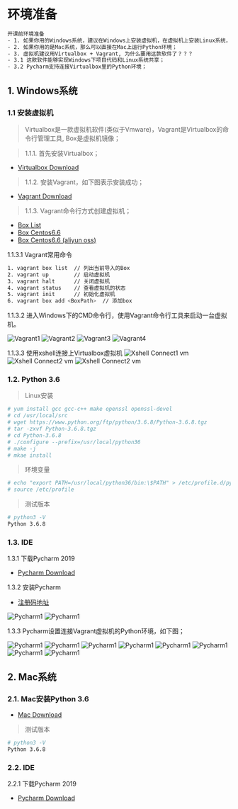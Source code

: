 # 环境准备

```bash
开课前环境准备
- 1. 如果你用的Windows系统，建议在Windows上安装虚拟机，在虚拟机上安装Linux系统，Linux系统上运行Python环境；
- 2. 如果你用的是Mac系统，那么可以直接在Mac上运行Python环境；
- 3. 虚拟机建议用Virtualbox + Vagrant, 为什么要用这款软件了？？？ 
- 3.1 这款软件能够实现Windows下项目代码和Linux系统共享；
- 3.2 Pycharm支持连接Virtualbox里的Python环境；
```

## 1. Windows系统


### 1.1 安装虚拟机

> Virtualbox是一款虚拟机软件(类似于Vmware)，Vagrant是Virtualbox的命令行管理工具, Box是虚拟机镜像；


> 1.1.1. 首先安装Virtualbox；

- [Virtualbox Download](https://download.virtualbox.org/virtualbox/5.2.26/VirtualBox-5.2.26-128414-Win.exe)



> 1.1.2. 安装Vagrant，如下图表示安装成功；

- [Vagrant Download](https://releases.hashicorp.com/vagrant/2.2.4/vagrant_2.2.4_x86_64.msi)


> 1.1.3. Vagrant命令行方式创建虚拟机；

- [Box List](http://www.vagrantbox.es/)
- [Box Centos6.6](https://github.com/tommy-muehle/puppet-vagrant-boxes/releases/download/1.0.0/centos-6.6-x86_64.box)
- [Box Centos6.6 (aliyun oss)](https://51reboot.oss-cn-beijing.aliyuncs.com/%E8%AE%AD%E7%BB%83%E8%90%A51%E6%9C%9F/%E8%BD%AF%E4%BB%B6%E5%8C%85/centos-6.6-x86_64.box)


1.1.3.1 Vagrant常用命令

```bash
1. vagrant box list  // 列出当前导入的Box
2. vagrant up        // 启动虚拟机
3. vagrant halt      // 关闭虚拟机
4. vagrant status    // 查看虚拟机的状态
5. vagrant init      // 初始化虚拟机
6. vagrant box add <BoxPath>  // 添加box
```

1.1.3.2 进入Windows下的CMD命令行，使用Vagrant命令行工具来启动一台虚拟机。

![Vagrant1](../../51reboot/imgs/vagrant1.png)
![Vagrant2](../../51reboot/imgs/vagrant2.png)
![Vagrant3](../../51reboot/imgs/vagrant3.png)
![Vagrant4](../../51reboot/imgs/vagrant4.png)


1.1.3.3 使用xshell连接上Virtualbox虚拟机
![Xshell Connect1 vm](../../51reboot/imgs/vagrant5-xshell.png)
![Xshell Connect2 vm](../../51reboot/imgs/vagrant6-xshell.png)
![Xshell Connect2 vm](../../51reboot/imgs/vagrant7-xshell.png)


### 1.2. Python 3.6

> Linux安装
```bash
# yum install gcc gcc-c++ make openssl openssl-devel
# cd /usr/local/src
# wget https://www.python.org/ftp/python/3.6.8/Python-3.6.8.tgz
# tar -zxvf Python-3.6.8.tgz
# cd Python-3.6.8
# ./configure --prefix=/usr/local/python36
# make -j
# mkae install
```

> 环境变量
```bash
# echo "export PATH=/usr/local/python36/bin:\$PATH" > /etc/profile.d/python36.sh
# source /etc/profile
```

> 测试版本
```bash
# python3 -V
Python 3.6.8
```

### 1.3. IDE

1.3.1 下载Pycharm 2019

- [Pycharm Download](https://www.jetbrains.com/pycharm/download/download-thanks.html?platform=windows)



1.3.2 安装Pycharm

- [注册码地址](http://idea.lanyus.com)

![Pycharm1](../../51reboot/imgs/pycharm1.jpg)
![Pycharm1](../../51reboot/imgs/pycharm3.png)


1.3.3 Pycharm设置连接Vagrant虚拟机的Python环境，如下图；

![Pycharm1](../../51reboot/imgs/pycharm4.png)
![Pycharm1](../../51reboot/imgs/pycharm5.png)
![Pycharm1](../../51reboot/imgs/pycharm6.png)
![Pycharm1](../../51reboot/imgs/pycharm7.png)
![Pycharm1](../../51reboot/imgs/pycharm8.png)
![Pycharm1](../../51reboot/imgs/pycharm9.png)
![Pycharm1](../../51reboot/imgs/pycharm10.png)
![Pycharm1](../../51reboot/imgs/pycharm11.png)


## 2. Mac系统


### 2.1. Mac安装Python 3.6

- [Mac Download](https://www.python.org/ftp/python/3.6.8/python-3.6.8-macosx10.9.pkg)


> 测试版本
```bash
# python3 -V
Python 3.6.8
```


### 2.2. IDE

2.2.1 下载Pycharm 2019

- [Pycharm Download](https://www.jetbrains.com/pycharm/download/download-thanks.html?platform=mac)
